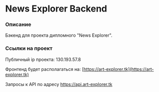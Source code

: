 # News Explorer Backend
### Описание

Бэкенд для проекта дипломного "News Explorer".

### Ссылки на проект

Публичный ip проекта: 130.193.57.8

Фронтенд будет располагаться на: [https://art-explorer.tk](https://art-explorer.tk)

Запросы к API по адресу https://api.art-explorer.tk
